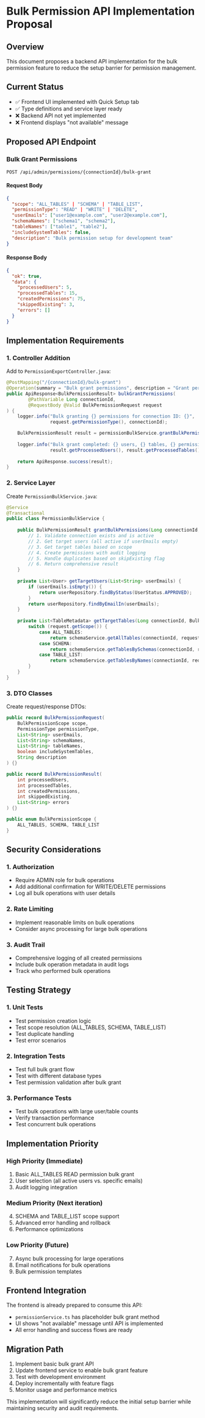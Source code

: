 # Bulk Permission API Implementation Proposal

## Overview
This document proposes a backend API implementation for the bulk permission feature to reduce the setup barrier for permission management.

## Current Status
- ✅ Frontend UI implemented with Quick Setup tab
- ✅ Type definitions and service layer ready
- ❌ Backend API not yet implemented
- ❌ Frontend displays "not available" message

## Proposed API Endpoint

### Bulk Grant Permissions
```
POST /api/admin/permissions/{connectionId}/bulk-grant
```

#### Request Body
```json
{
  "scope": "ALL_TABLES" | "SCHEMA" | "TABLE_LIST",
  "permissionType": "READ" | "WRITE" | "DELETE", 
  "userEmails": ["user1@example.com", "user2@example.com"],
  "schemaNames": ["schema1", "schema2"],
  "tableNames": ["table1", "table2"],
  "includeSystemTables": false,
  "description": "Bulk permission setup for development team"
}
```

#### Response Body
```json
{
  "ok": true,
  "data": {
    "processedUsers": 5,
    "processedTables": 15,
    "createdPermissions": 75,
    "skippedExisting": 3,
    "errors": []
  }
}
```

## Implementation Requirements

### 1. Controller Addition
Add to `PermissionExportController.java`:

```java
@PostMapping("/{connectionId}/bulk-grant")
@Operation(summary = "Bulk grant permissions", description = "Grant permissions to multiple users across multiple tables")
public ApiResponse<BulkPermissionResult> bulkGrantPermissions(
        @PathVariable Long connectionId,
        @RequestBody @Valid BulkPermissionRequest request
) {
    logger.info("Bulk granting {} permissions for connection ID: {}", 
                request.getPermissionType(), connectionId);

    BulkPermissionResult result = permissionBulkService.grantBulkPermissions(connectionId, request);
    
    logger.info("Bulk grant completed: {} users, {} tables, {} permissions created", 
                result.getProcessedUsers(), result.getProcessedTables(), result.getCreatedPermissions());
    
    return ApiResponse.success(result);
}
```

### 2. Service Layer
Create `PermissionBulkService.java`:

```java
@Service
@Transactional
public class PermissionBulkService {
    
    public BulkPermissionResult grantBulkPermissions(Long connectionId, BulkPermissionRequest request) {
        // 1. Validate connection exists and is active
        // 2. Get target users (all active if userEmails empty)
        // 3. Get target tables based on scope
        // 4. Create permissions with audit logging
        // 5. Handle duplicates based on skipExisting flag
        // 6. Return comprehensive result
    }
    
    private List<User> getTargetUsers(List<String> userEmails) {
        if (userEmails.isEmpty()) {
            return userRepository.findByStatus(UserStatus.APPROVED);
        }
        return userRepository.findByEmailIn(userEmails);
    }
    
    private List<TableMetadata> getTargetTables(Long connectionId, BulkPermissionRequest request) {
        switch (request.getScope()) {
            case ALL_TABLES:
                return schemaService.getAllTables(connectionId, request.isIncludeSystemTables());
            case SCHEMA:
                return schemaService.getTablesBySchemas(connectionId, request.getSchemaNames());
            case TABLE_LIST:
                return schemaService.getTablesByNames(connectionId, request.getTableNames());
        }
    }
}
```

### 3. DTO Classes
Create request/response DTOs:

```java
public record BulkPermissionRequest(
    BulkPermissionScope scope,
    PermissionType permissionType,
    List<String> userEmails,
    List<String> schemaNames,
    List<String> tableNames,
    boolean includeSystemTables,
    String description
) {}

public record BulkPermissionResult(
    int processedUsers,
    int processedTables, 
    int createdPermissions,
    int skippedExisting,
    List<String> errors
) {}

public enum BulkPermissionScope {
    ALL_TABLES, SCHEMA, TABLE_LIST
}
```

## Security Considerations

### 1. Authorization
- Require ADMIN role for bulk operations
- Add additional confirmation for WRITE/DELETE permissions
- Log all bulk operations with user details

### 2. Rate Limiting
- Implement reasonable limits on bulk operations
- Consider async processing for large bulk operations

### 3. Audit Trail
- Comprehensive logging of all created permissions
- Include bulk operation metadata in audit logs
- Track who performed bulk operations

## Testing Strategy

### 1. Unit Tests
- Test permission creation logic
- Test scope resolution (ALL_TABLES, SCHEMA, TABLE_LIST)
- Test duplicate handling
- Test error scenarios

### 2. Integration Tests  
- Test full bulk grant flow
- Test with different database types
- Test permission validation after bulk grant

### 3. Performance Tests
- Test bulk operations with large user/table counts
- Verify transaction performance
- Test concurrent bulk operations

## Implementation Priority

### High Priority (Immediate)
1. Basic ALL_TABLES READ permission bulk grant
2. User selection (all active users vs. specific emails)
3. Audit logging integration

### Medium Priority (Next iteration)
4. SCHEMA and TABLE_LIST scope support
5. Advanced error handling and rollback
6. Performance optimizations

### Low Priority (Future)
7. Async bulk processing for large operations
8. Email notifications for bulk operations
9. Bulk permission templates

## Frontend Integration

The frontend is already prepared to consume this API:
- `permissionService.ts` has placeholder bulk grant method
- UI shows "not available" message until API is implemented
- All error handling and success flows are ready

## Migration Path

1. Implement basic bulk grant API
2. Update frontend service to enable bulk grant feature
3. Test with development environment
4. Deploy incrementally with feature flags
5. Monitor usage and performance metrics

This implementation will significantly reduce the initial setup barrier while maintaining security and audit requirements.